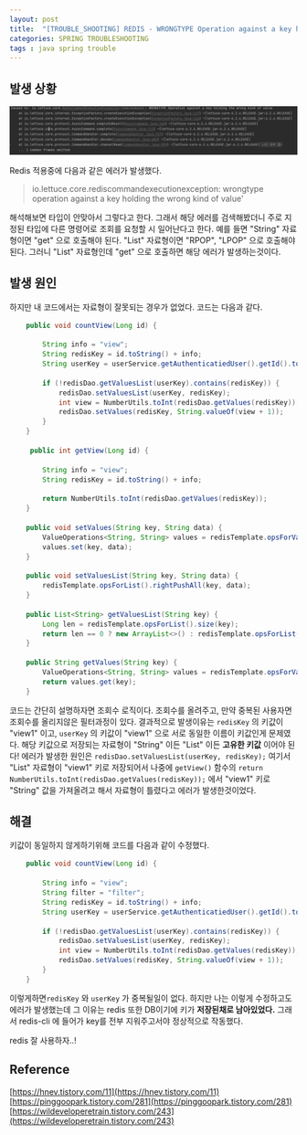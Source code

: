 ```yaml
---
layout: post
title:  "[TROUBLE_SHOOTING] REDIS - WRONGTYPE Operation against a key holding the wrong kind of value"
categories: SPRING TROUBLESHOOTING
tags : java spring trouble
---
```


## 발생 상황

![이미지](https://github.com/jinhoon227/jinhoon227.github.io/blob/main/assets/img/posts/trouble/redis1.png?raw=true)

Redis 적용중에 다음과 같은 에러가 발생했다.

> io.lettuce.core.rediscommandexecutionexception: wrongtype operation against a key holding the wrong kind of value'

해석해보면 타입이 안맞아서 그렇다고 한다. 그래서 해당 에러를 검색해봤더니 주로 지정된 타입에 다른 명령어로 조회를 요청할 시 일어난다고 한다.
예를 들면 "String" 자료형이면 "get" 으로 호출해야 된다. "List" 자료형이면 "RPOP", "LPOP" 으로 호출해야된다.
그러니 "List" 자료형인데 "get" 으로 호출하면 해당 에러가 발생하는것이다. 

## 발생 원인

하지만 내 코드에서는 자료형이 잘못되는 경우가 없었다. 코드는 다음과 같다.

```java
    public void countView(Long id) {

        String info = "view";
        String redisKey = id.toString() + info;
        String userKey = userService.getAuthenticatiedUser().getId().toString() + info;

        if (!redisDao.getValuesList(userKey).contains(redisKey)) {
            redisDao.setValuesList(userKey, redisKey);
            int view = NumberUtils.toInt(redisDao.getValues(redisKey));
            redisDao.setValues(redisKey, String.valueOf(view + 1));
        }
    }

     public int getView(Long id) {

        String info = "view";
        String redisKey = id.toString() + info;

        return NumberUtils.toInt(redisDao.getValues(redisKey));
    }

    public void setValues(String key, String data) {
        ValueOperations<String, String> values = redisTemplate.opsForValue();
        values.set(key, data);
    }

    public void setValuesList(String key, String data) {
        redisTemplate.opsForList().rightPushAll(key, data);
    }

    public List<String> getValuesList(String key) {
        Long len = redisTemplate.opsForList().size(key);
        return len == 0 ? new ArrayList<>() : redisTemplate.opsForList().range(key, 0, len - 1);
    }

    public String getValues(String key) {
        ValueOperations<String, String> values = redisTemplate.opsForValue();
        return values.get(key);
    }
```

코드는 간단히 설명하자면 조회수 로직이다. 조회수를 올려주고, 만약 중복된 사용자면 조회수를 올리지않은 필터과정이 있다.
결과적으로 발생이유는 `redisKey` 의 키값이 "view1" 이고, `userKey` 의 키값이 "view1" 으로 서로 동일한 이름이 키값인게 문제였다.
해당 키값으로 저장되는 자료형이 "String" 이든 "List" 이든 **고유한 키값** 이어야 된다!
에러가 발생한 원인은 `redisDao.setValuesList(userKey, redisKey);` 여기서 "List" 자료형이 "view1" 키로 저장되어서 나중에 `getView()` 함수의
`return NumberUtils.toInt(redisDao.getValues(redisKey));` 에서 "view1" 키로 "String" 값을 가져올려고 해서 자료형이 틀렸다고 에러가 발생한것이었다.


## 해결

키값이 동일하지 않게하기위해 코드를 다음과 같이 수정했다.

```java
    public void countView(Long id) {

        String info = "view";
        String filter = "filter";
        String redisKey = id.toString() + info;
        String userKey = userService.getAuthenticatiedUser().getId().toString() + info + filter;

        if (!redisDao.getValuesList(userKey).contains(redisKey)) {
            redisDao.setValuesList(userKey, redisKey);
            int view = NumberUtils.toInt(redisDao.getValues(redisKey));
            redisDao.setValues(redisKey, String.valueOf(view + 1));
        }
    }
```

이렇게하면`redisKey` 와 `userKey` 가 중복될일이 없다.
하지만 나는 이렇게 수정하고도 에러가 발생했는데 그 이유는 redis 또한 DB이기에 키가 **저장된채로 남아있었다.**
그래서 redis-cli 에 들어가 key를 전부 지워주고서야 정상적으로 작동했다.

redis 잘 사용하자..!

## Reference

[https://hnev.tistory.com/11](https://hnev.tistory.com/11)  
[https://pinggoopark.tistory.com/281](https://pinggoopark.tistory.com/281)  
[https://wildeveloperetrain.tistory.com/243](https://wildeveloperetrain.tistory.com/243)  
